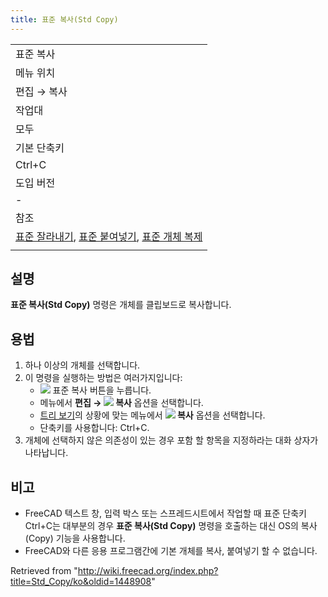 ```yaml
---
title: 표준 복사(Std Copy)
---
```


|                                                                                                                                                                    |
| ------------------------------------------------------------------------------------------------------------------------------------------------------------------ |
| 표준 복사                                                                                                                                                          |
| 메뉴 위치                                                                                                                                                          |
| 편집 → 복사                                                                                                                                                        |
| 작업대                                                                                                                                                             |
| 모두                                                                                                                                                               |
| 기본 단축키                                                                                                                                                        |
| Ctrl+C                                                                                                                                                             |
| 도입 버전                                                                                                                                                          |
| -                                                                                                                                                                  |
| 참조                                                                                                                                                               |
| [표준 잘라내기](/Std_Cut/ko "Std Cut/ko"), [표준 붙여넣기](/Std_Paste/ko "Std Paste/ko"), [표준 개체 복제](/Std_DuplicateSelection/ko "Std DuplicateSelection/ko") |
|                                                                                                                                                                    |

## 설명

**표준 복사(Std Copy)** 명령은 개체를 클립보드로 복사합니다.

## 용법

1. 하나 이상의 개체를 선택합니다.
2. 이 명령을 실행하는 방법은 여러가지입니다:
   - ![](/images/Std_Copy.svg) 표준 복사 버튼을 누릅니다.
   * 메뉴에서 **편집 → ![](/images/Std_Copy.svg) 복사** 옵션을 선택합니다.
   * [트리 보기](/Tree_view/ko "Tree view/ko")의 상황에 맞는 메뉴에서 **![](/images/Std_Copy.svg) 복사** 옵션을 선택합니다.
   * 단축키를 사용합니다: Ctrl+C.
3. 개체에 선택하지 않은 의존성이 있는 경우 포함 할 항목을 지정하라는 대화 상자가 나타납니다.

## 비고

- FreeCAD 텍스트 창, 입력 박스 또는 스프레드시트에서 작업할 때 표준 단축키 Ctrl+C는 대부분의 경우 **표준 복사(Std Copy)** 명령을 호출하는 대신 OS의 복사(Copy) 기능을 사용합니다.
- FreeCAD와 다른 응용 프로그램간에 기본 개체를 복사, 붙여넣기 할 수 없습니다.

Retrieved from "<http://wiki.freecad.org/index.php?title=Std_Copy/ko&oldid=1448908>"
